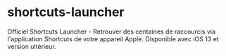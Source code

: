 # shortcuts-launcher
Officiel Shortcuts Launcher - Retrouver des centaines de  raccourcis via l'application Shortcuts de votre appareil Apple. Disponible avec iOS 13 et version ultérieur.
